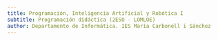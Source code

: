 ```yaml
---
title: Programación, Inteligencia Artificial y Robótica I
subtitle: Programación didáctica (2ESO - LOMLOE)
author: Departamento de Informática. IES María Carbonell i Sánchez
---
```

